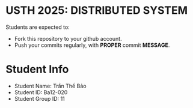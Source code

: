 USTH 2025: DISTRIBUTED SYSTEM
=====================================================

Students are expected to:
* Fork this repository to your github account.
* Push your commits regularly, with **PROPER** commit **MESSAGE**.


Student Info
=========================

* Student Name: Trần Thế Bảo
* Student ID: Ba12-020
* Student Group ID: 11
